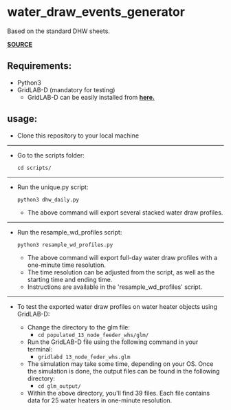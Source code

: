 # water_draw_events_generator

Based on the standard DHW sheets.

[**SOURCE**](https://www.energy.gov/eere/buildings/building-america-analysis-spreadsheets)

## Requirements:

- Python3 
- GridLAB-D (mandatory for testing)
  - GridLAB-D can be easily installed from [**here.**](https://github.com/gridlab-d/gridlab-d/releases)

## usage:
- Clone this repository to your local machine
----
- Go to the scripts folder:
    ```
    cd scripts/
    ```
----
- Run the unique.py script:
    
    ```python3 dhw_daily.py```

  - The above command will export several stacked water draw profiles.
---
- Run the resample_wd_profiles script:
    
    ```python3 resample_wd_profiles.py```

  - The above command will export full-day water draw profiles with a one-minute time resolution.
  - The time resolution can be adjusted from the script, as well as the starting time and ending time.
  - Instructions are available in the 'resample_wd_profiles' script.
---
- To test the exported water draw profiles on water heater objects using GridLAB-D:
  
  - Change the directory to the glm file:
    - ```cd populated_13_node_feeder_whs/glm/```
  - Run the GridLAB-D file using the following command in your terminal:
    - ```gridlabd 13_node_feder_whs.glm```
  - The simulation may take some time, depending on your OS. Once the simulation is done, the output files can be found in the following directory:
    - ```cd glm_output/```
  - Within the above directory, you'll find 39 files. Each file contains data for 25 water heaters in one-minute resolution.
